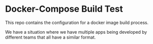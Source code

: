 # Docker-Compose Build Test

This repo contains the configuration for a docker image build process.

We have a situation where we have multiple apps being developed by different teams that all have a similar format. 

